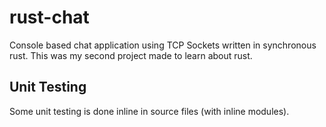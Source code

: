 # rust-chat
Console based chat application using TCP Sockets written in synchronous rust. This was my second project made to learn about rust.

## Unit Testing
Some unit testing is done inline in source files (with inline modules).
